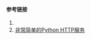 



#### 参考链接

1. [](https://www.cnblogs.com/xuelu/p/4127112.html)
2. [非常简单的Python HTTP服务](https://www.cnblogs.com/xuelu/p/4127112.html)
